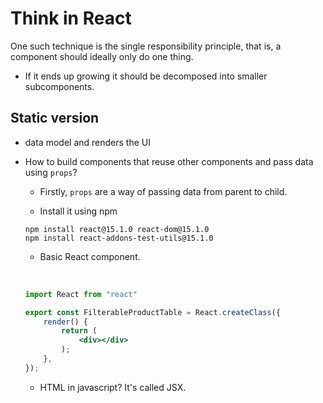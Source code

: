 # Think in React

 One such technique is the single responsibility principle, that is, a component should ideally only do one thing.
  * If it ends up growing it should be decomposed into smaller subcomponents.
  
## Static version 

* data model and renders the UI

* How to  build components that reuse other components and pass data using `props`?
  * Firstly, `props` are a way of passing data from parent to child.
  
  * Install it using npm
  
  
  ```
  npm install react@15.1.0 react-dom@15.1.0
  npm install react-addons-test-utils@15.1.0
  ```
  
  * Basic React component. 
  
  <br>
  
  ```jsx
  
  import React from "react"

  export const FilterableProductTable = React.createClass({
      render() {
          return (
              <div></div>
          );
      },
  });
  ```
  * HTML in javascript?
  It's called JSX.
